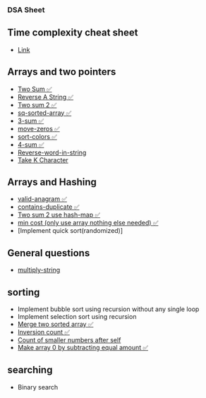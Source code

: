 ### DSA Sheet
## Time complexity cheat sheet
- [Link](https://www.bigocheatsheet.com/)

## Arrays and two pointers
- [Two Sum ✅](https://leetcode.com/problems/two-sum/)
- [Reverse A String ✅](https://leetcode.com/problems/reverse-string/)
- [Two sum 2 ✅](https://leetcode.com/problems/two-sum-ii-input-array-is-sorted/)
- [sq-sorted-array ✅](https://leetcode.com/problems/squares-of-a-sorted-array/description/)
- [3-sum ✅](https://leetcode.com/problems/3sum/description/)
- [move-zeros ✅](https://leetcode.com/problems/move-zeroes/)
- [sort-colors ✅](https://leetcode.com/problems/sort-colors/description/)
- [4-sum ✅](https://leetcode.com/problems/4sum/description/)
- [Reverse-word-in-string](https://leetcode.com/problems/reverse-words-in-a-string/description/)
- [Take K Character](https://leetcode.com/problems/take-k-of-each-character-from-left-and-right/description/)
## Arrays and Hashing
- [valid-anagram ✅](https://leetcode.com/problems/valid-anagram/)
- [contains-duplicate ✅](https://leetcode.com/problems/contains-duplicate/)
- [Two sum 2 use hash-map ✅](https://leetcode.com/problems/two-sum-ii-input-array-is-sorted/)
- [min cost (only use array nothing else needed) ✅](./1.Array/extra_question.txt)
- [Implement quick sort(randomized)]
## General questions
- [multiply-string](https://leetcode.com/problems/multiply-strings/description/)
## sorting
- Implement bubble sort using recursion without any single loop
- Implement selection sort using recursion
- [Merge two sorted array ✅](https://leetcode.com/problems/merge-sorted-array/description/)
- [Inversion count ✅](https://www.spoj.com/problems/INVCNT/)
- [Count of smaller numbers after self](https://leetcode.com/problems/count-of-smaller-numbers-after-self/description/)
- [Make array 0 by subtracting equal amount ✅](https://leetcode.com/problems/make-array-zero-by-subtracting-equal-amounts/description/)

## searching
- Binary search